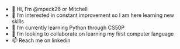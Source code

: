 - 👋 Hi, I’m @mpeck26 or Mitchell
- 👀 I’m interested in constant improvement so I am here learning new skills
- 🌱 I’m currently learning Python through CS50P
- 💞️ I’m looking to collaborate on learning my first computer language
- 📫 Reach me on linkedin

<!---
mpeck26/mpeck26 is a ✨ special ✨ repository because its `README.md` (this file) appears on your GitHub profile.
You can click the Preview link to take a look at your changes.
--->
